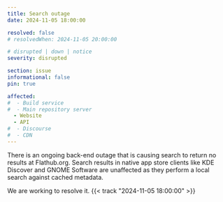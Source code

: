 ```yaml
---
title: Search outage
date: 2024-11-05 18:00:00

resolved: false
# resolvedWhen: 2024-11-05 20:00:00

# disrupted | down | notice
severity: disrupted

section: issue
informational: false
pin: true

affected:
#  - Build service
#  - Main repository server
  - Website
  - API
#  - Discourse
#  - CDN
---
```


There is an ongoing back-end outage that is causing search to return no results
at Flathub.org. Search results in native app store clients like KDE Discover and
GNOME Software are unaffected as they perform a local search against 
cached metadata.

We are working to resolve it. {{< track "2024-11-05 18:00:00" >}}
